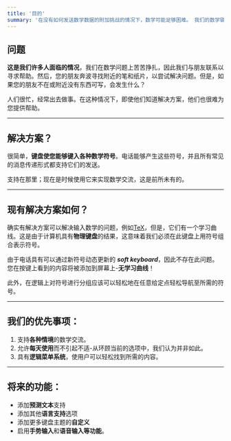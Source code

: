 ```yaml
---
title: '目的'
summary: '在没有如何发送数学数据的附加挑战的情况下，数学可能足够困难。 我们的数学键盘旨在使人们无论身在何处都能轻松表达自己的想法。'
---
```


## 问题

**这是我们许多人面临的情况**，我们在数学问题上苦苦挣扎，因此我们与朋友联系以寻求帮助。然后，您的朋友奔波寻找附近的笔和纸片，以尝试解决问题。但是，如果您的朋友不在或附近没有东西可写，会发生什么？

人们很忙，经常出去做事。在这种情况下，即使他们知道解决方案，他们也很难为您提供帮助。

---

## 解决方案？

很简单，**键盘使您能够键入各种数学符号**。电话能够产生这些符号，并且所有常见的消息传递形式都支持它们的发送。

支持在那里；现在是时候使用它来实现数学交流，这是前所未有的。

---

## 现有解决方案如何？

确实有解决方案可以解决输入数学的问题，例如[TeX](https://en.wikipedia.org/wiki/TeX)，但是，它们有一个学习曲线。这是由于计算机具有**物理键盘**的结果，这意味着我们必须在此键盘上用符号组合表示符号。

由于电话具有可以通过新符号动态更新的 **_soft keyboard_**，因此不存在此问题。您在按键上看到的内容将被添加到屏幕上-**无学习曲线**！

此外，在逻辑上对符号进行分组应该可以轻松地在任意给定点轻松导航至所需的符号。

---

## 我们的优先事项：

1. 支持**各种情境**的数学交流。
2. 允许**每天使用**而不引起不适-从环顾当前的选项中，我们认为并非如此。
3. 具有**逻辑菜单系统**，使用户可以轻松找到所需的内容。

---

## 将来的功能：

- 添加**预测文本**支持
- 添加其他**语言支持**选项
- 添加更多键盘主题的**自定义**
- 启用**手势输入**和**语音输入等功能**。
